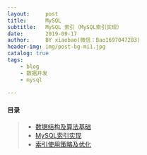 ```yaml
---
layout:     post
title:      MySQL
subtitle:   MySQL 索引（MySQL索引实现）
date:       2019-09-17
author:     BY xiaobao(微信：Bao1697047283)
header-img: img/post-bg-mi1.jpg
catalog: true
tags:
    - blog
    - 数据开发
    - mysql
    
---
```



#### 目录
>* [数据结构及算法基础](https://lianxiaobao.github.io/2019/09/17/Mysql%E7%B4%A2%E5%BC%95/)
>* [MySQL索引实现]()
>* [索引使用策略及优化]()